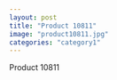 ```yaml
---
layout: post
title: "Product 10811"
image: "product10811.jpg"
categories: "category1"
---
```

Product 10811
